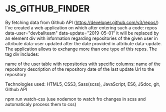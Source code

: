 # JS_GITHUB_FINDER
By fetching data from Github API (https://developer.github.com/v3/repos/) I've created a web application on which after entering such a code: repos data-user="devballteam" data-update="2019-05-01" 
it will be replaced by an element div with information regarding repositories of the given user in attribute data-user updated after the date provided in attribute data-update. 
The application allows to exchange more than one type of this repos. The tag div includes:

name of the user
table with repositories with specific columns:
name of the repository
description of the repository
date of the last update
Url to the repository

Technologies used: HTML5, CSS3, Sass(scss), JavaScript, ES6, JSdoc, git, Github API


npm run watch-css (use nodemon to watch fro changes in scss and automaticaly process them to css)
